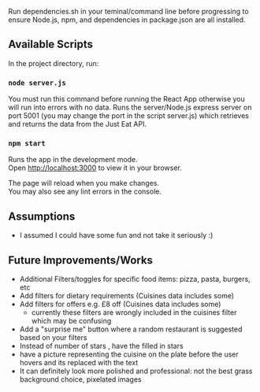 Run dependencies.sh in your teminal/command line before progressing to ensure Node.js, npm, and dependencies in package.json are all installed.

## Available Scripts

In the project directory, run:

### `node server.js`

You must run this command before running the React App otherwise you will run into errors with no data.
Runs the server/Node.js express server on port 5001 (you may change the port in the script server.js) which retrieves and returns the data from the Just Eat API.

### `npm start`

Runs the app in the development mode.\
Open [http://localhost:3000](http://localhost:3000) to view it in your browser.

The page will reload when you make changes.\
You may also see any lint errors in the console.

## Assumptions
- I assumed I could have some fun and not take it seriously :)

## Future Improvements/Works
- Additional Filters/toggles for specific food items: pizza, pasta, burgers, etc
- Add filters for dietary requirements (Cuisines data includes some)
- Add filters for offers e.g. £8 off (Cuisines data includes some)
    - currently these filters are wrongly included in the cuisines filter which may be confusing
- Add a "surprise me" button where a random restaurant is suggested based on your filters
- Instead of number of stars <star emoji>, have the filled in stars
- have a picture representing the cuisine on the plate before the user hovers and its replaced with the text
- It can definitely look more polished and professional: not the best grass background choice, pixelated images